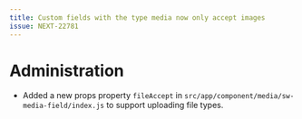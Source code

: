 ```yaml
---
title: Custom fields with the type media now only accept images
issue: NEXT-22781
---
```

# Administration
* Added a new props property `fileAccept` in `src/app/component/media/sw-media-field/index.js` to support uploading file types.
